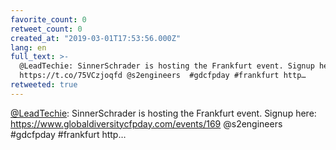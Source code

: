 ```yaml
---
favorite_count: 0
retweet_count: 0
created_at: "2019-03-01T17:53:56.000Z"
lang: en
full_text: >-
  @LeadTechie: SinnerSchrader is hosting the Frankfurt event. Signup here:
  https://t.co/75VCzjoqfd @s2engineers  #gdcfpday #frankfurt http…
retweeted: true
---
```


[@LeadTechie](https://twitter.com/LeadTechie): SinnerSchrader is hosting the
Frankfurt event. Signup here: <https://www.globaldiversitycfpday.com/events/169>
@s2engineers #gdcfpday #frankfurt http…
